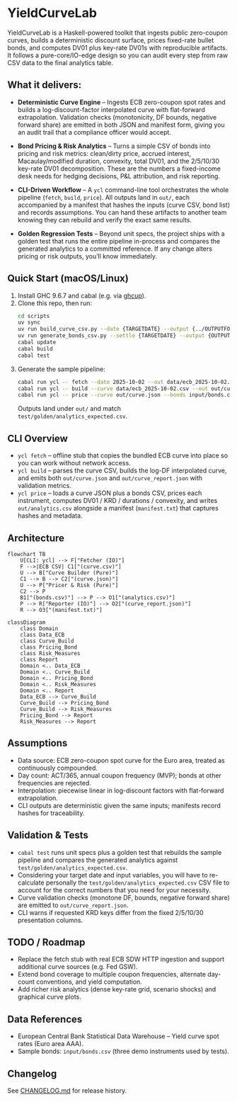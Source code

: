 # YieldCurveLab

YieldCurveLab is a Haskell-powered toolkit that ingests public zero-coupon curves, builds a deterministic discount surface, prices fixed-rate bullet bonds, and computes DV01 plus key-rate DV01s with reproducible artifacts. It follows a pure-core/IO-edge design so you can audit every step from raw CSV data to the final analytics table.

## What it delivers:

- **Deterministic Curve Engine** – Ingests ECB zero-coupon spot rates and builds a log-discount-factor interpolated curve with flat-forward extrapolation. Validation checks (monotonicity, DF bounds, negative forward share) are emitted in both JSON and manifest form, giving you an audit trail that a compliance officer would accept.

- **Bond Pricing & Risk Analytics** – Turns a simple CSV of bonds into pricing and risk metrics: clean/dirty price, accrued interest, Macaulay/modified duration, convexity, total DV01, and the 2/5/10/30 key-rate DV01 decomposition. These are the numbers a fixed-income desk needs for hedging decisions, P&L attribution, and risk reporting.

- **CLI-Driven Workflow** – A `ycl` command-line tool orchestrates the whole pipeline (`fetch`, `build`, `price`). All outputs land in `out/`, each accompanied by a manifest that hashes the inputs (curve CSV, bond list) and records assumptions. You can hand these artifacts to another team knowing they can rebuild and verify the exact same results.

- **Golden Regression Tests** – Beyond unit specs, the project ships with a golden test that runs the entire pipeline in-process and compares the generated analytics to a committed reference. If any change alters pricing or risk outputs, you’ll know immediately.

## Quick Start (macOS/Linux)

1. Install GHC 9.6.7 and cabal (e.g. via [ghcup](https://www.haskell.org/ghcup/)).
2. Clone this repo, then run:
   ```bash
   cd scripts
   uv sync
   uv run build_curve_csv.py --date {TARGETDATE} --output {../OUTPUTFOLDER/OUTPUTNAME}
   uv run generate_bonds_csv.py --settle {TARGETDATE} --output {OUTPUTFOLDER/OUTPUTNAME}
   cabal update
   cabal build
   cabal test
   ```
3. Generate the sample pipeline:
   ```bash
   cabal run ycl -- fetch --date 2025-10-02 --out data/ecb_2025-10-02.csv
   cabal run ycl -- build --curve data/ecb_2025-10-02.csv --out out/curve.json --report out/curve_report.json
   cabal run ycl -- price --curve out/curve.json --bonds input/bonds.csv --out out/analytics.csv --manifest out/manifest.txt
   ```
   Outputs land under `out/` and match `test/golden/analytics_expected.csv`.

## CLI Overview

- `ycl fetch` – offline stub that copies the bundled ECB curve into place so you can work without network access.
- `ycl build` – parses the curve CSV, builds the log-DF interpolated curve, and emits both `out/curve.json` and `out/curve_report.json` with validation metrics.
- `ycl price` – loads a curve JSON plus a bonds CSV, prices each instrument, computes DV01 / KRD / durations / convexity, and writes `out/analytics.csv` alongside a manifest (`manifest.txt`) that captures hashes and metadata.

## Architecture

```mermaid
flowchart TB
    U[CLI: ycl] --> F["Fetcher (IO)"]
    F -->|ECB CSV| C1["(curve.csv)"]
    U --> B["Curve Builder (Pure)"]
    C1 --> B --> C2["(curve.json)"]
    U --> P["Pricer & Risk (Pure)"]
    C2 --> P
    B1["(bonds.csv)"] --> P --> O1["(analytics.csv)"]
    P --> R["Reporter (IO)"] --> O2["(curve_report.json)"]
    R --> O3["(manifest.txt)"]
```

```mermaid
classDiagram
    class Domain
    class Data_ECB
    class Curve_Build
    class Pricing_Bond
    class Risk_Measures
    class Report
    Domain <.. Data_ECB
    Domain <.. Curve_Build
    Domain <.. Pricing_Bond
    Domain <.. Risk_Measures
    Domain <.. Report
    Data_ECB --> Curve_Build
    Curve_Build --> Pricing_Bond
    Curve_Build --> Risk_Measures
    Pricing_Bond --> Report
    Risk_Measures --> Report
```

## Assumptions

- Data source: ECB zero-coupon spot curve for the Euro area, treated as continuously compounded.
- Day count: ACT/365, annual coupon frequency (MVP); bonds at other frequencies are rejected.
- Interpolation: piecewise linear in log-discount factors with flat-forward extrapolation.
- CLI outputs are deterministic given the same inputs; manifests record hashes for traceability.

## Validation & Tests

- `cabal test` runs unit specs plus a golden test that rebuilds the sample pipeline and compares the generated analytics against `test/golden/analytics_expected.csv`. 
- Considering your target date and input variables, you will have to re-calculate personally the `test/golden/analytics_expected.csv` CSV file to account for the correct numbers that you need for your necessity.
- Curve validation checks (monotone DF, bounds, negative forward share) are emitted to `out/curve_report.json`.
- CLI warns if requested KRD keys differ from the fixed 2/5/10/30 presentation columns.

## TODO / Roadmap

- Replace the fetch stub with real ECB SDW HTTP ingestion and support additional curve sources (e.g. Fed GSW).
- Extend bond coverage to multiple coupon frequencies, alternate day-count conventions, and yield computation.
- Add richer risk analytics (dense key-rate grid, scenario shocks) and graphical curve plots.

## Data References

- European Central Bank Statistical Data Warehouse – Yield curve spot rates (Euro area AAA).
- Sample bonds: `input/bonds.csv` (three demo instruments used by tests).

## Changelog

See [CHANGELOG.md](CHANGELOG.md) for release history.
